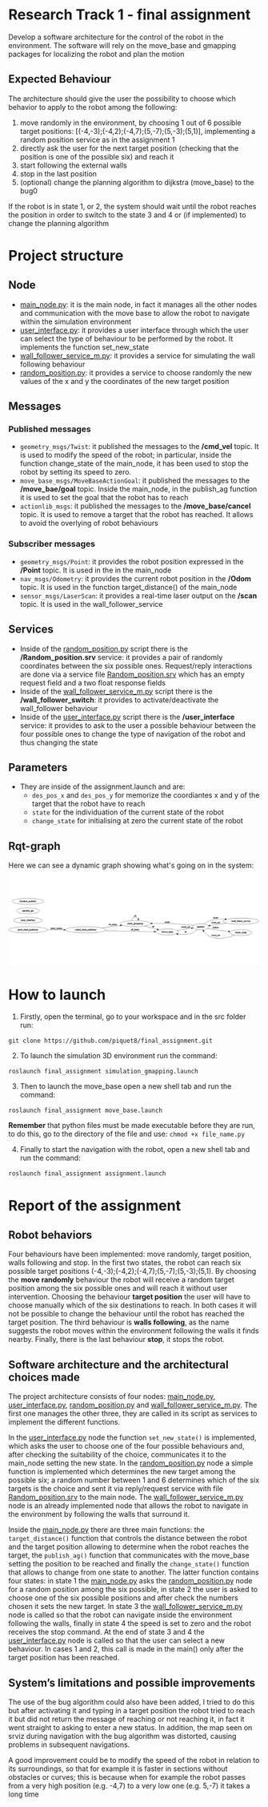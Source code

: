 # Research Track 1 - final assignment
Develop a software architecture for the control of the robot in the environment. The software will rely on the move_base and gmapping packages for localizing the robot and plan the motion
## Expected Behaviour
The architecture should give the user the possibility to choose which behavior to apply to the robot among the following:
1. move randomly in the environment, by choosing 1 out of 6 possible target positions:
[(-4,-3);(-4,2);(-4,7);(5,-7);(5,-3);(5,1)], implementing a random position service as in the assignment 1
2. directly ask the user for the next target position (checking that the position is one of the possible six) 
and reach it
3. start following the external walls
4. stop in the last position
5. (optional) change the planning algorithm to dijkstra (move_base) to the bug0

If the robot is in state 1, or 2, the system should wait until the robot reaches the position in order to switch to the state 3 and 4 or (if implemented) to change the planning algorithm
# Project structure
## Node
* [main_node.py](https://github.com/piquet8/final_assignment/blob/main/scripts/main_node.py): it is the main node, in fact it manages all the other nodes and communication with the move base to allow the robot to navigate within the simulation environment
* [user_interface.py](https://github.com/piquet8/final_assignment/blob/main/scripts/user_interface.py): it provides a user interface through which the user can select the type of behaviour to be performed by the robot. It implements the function set_new_state
* [wall_follower_service_m.py](https://github.com/piquet8/final_assignment/blob/main/scripts/wall_follower_service_m.p): it provides a service for simulating the wall following behaviour
* [random_position.py](https://github.com/piquet8/final_assignment/blob/main/scripts/random_position.py): it provides a service to choose randomly the new values of the x and y the coordinates of the new target position
## Messages
### Published messages
* `geometry_msgs/Twist`: it published the messages to the **/cmd_vel** topic. It is used to modify the speed of the robot; in particular, inside the function change_state of the main_node, it has been used to stop the robot by setting its speed to zero.
* `move_base_msgs/MoveBaseActionGoal`: it published the messages to the **/move_bae/goal** topic. Inside the main_node, in the publish_ag function it is used to set the goal that the robot has to reach
* `actionlib_msgs`: it published the messages to the **/move_base/cancel** topic. It is used to remove a target that the robot has reached. It allows to avoid the overlying of robot behaviours
### Subscriber messages
* `geometry_msgs/Point`: it provides the robot position expressed in the **/Point** topic. It is used in the in the main_node 
* `nav_msgs/Odometry`: it provides the current robot position in the **/Odom** topic. It is used in the function target_distance() of the main_node
* `sensor_msgs/LaserScan`: it provides a real-time laser output on the **/scan** topic. It is used in the wall_follower_service
## Services
* Inside of the [random_position.py](https://github.com/piquet8/final_assignment/blob/main/scripts/random_position.py) script there is the **/Random_position.srv** service: it provides a pair of randomly coordinates between the six possible ones. Request/reply interactions are done via a service file [Random_position.srv](https://github.com/piquet8/final_assignment/blob/main/srv/Random_position.srv) which has an empty request field and a two float response fields
* Inside of the [wall_follower_service_m.py](https://github.com/piquet8/final_assignment/blob/main/scripts/wall_follower_service_m.p) script there is the **/wall_follower_switch**: it provides to activate/deactivate the wall_follower behaviour
* Inside of the [user_interface.py](https://github.com/piquet8/final_assignment/blob/main/scripts/user_interface.py) script there is the **/user_interface** service: it provides to ask to the user a possible behaviour between the four possible ones to change the type of navigation of the robot and thus changing the state
## Parameters
- They are inside of the assignment.launch and are:
    - `des_pos_x` and `des_pos_y` for memorize the coordiantes x and y of the target that the robot have to reach
    - `state` for the individuation of the current state of the robot
    - `change_state` for initialising at zero the current state of the robot
## Rqt-graph
Here we can see a dynamic graph showing what's going on in the system:
![Rqt-graph](https://github.com/piquet8/final_assignment/blob/main/Rqt_graph2.png)
# How to launch
1. Firstly, open the terminal, go to your workspace and in the src folder run:
```
git clone https://github.com/piquet8/final_assignment.git
```
2. To launch the simulation 3D environment run the command:
```
roslaunch final_assignment simulation_gmapping.launch
```
3. Then to launch the move_base open a new shell tab and run the command:
```
roslaunch final_assignment move_base.launch
```
**Remember** that python files must be made executable before they are run, to do this, go to the directory of the file and use: `chmod +x file_name.py`

4. Finally to start the navigation with the robot, open a new shell tab and run the command:
```
roslaunch final_assignment assignment.launch
```
# Report of the assignment
## Robot behaviors
Four behaviours have been implemented: move randomly, target position, walls following and stop. In the first two states, the robot can reach six possible target positions (-4,-3);(-4,2);(-4,7);(5,-7);(5,-3);(5,1).
By choosing the **move randomly** behaviour the robot will receive a random target position among the six possible ones and will reach it without user intervention. Choosing the behaviour **target position** the user will have to choose manually which of the six destinations to reach. In both cases it will not be possible to change the behaviour until the robot has reached the target position. The third behaviour is **walls following**, as the name suggests the robot moves within the environment following the walls it finds nearby. Finally, there is the last behaviour **stop**, it stops the robot.  
## Software architecture and the architectural choices made
The project architecture consists of four nodes: [main_node.py](https://github.com/piquet8/final_assignment/blob/main/scripts/main_node.py), [user_interface.py](https://github.com/piquet8/final_assignment/blob/main/scripts/user_interface.py), [random_position.py](https://github.com/piquet8/final_assignment/blob/main/scripts/random_position.py) and [wall_follower_service_m.py](https://github.com/piquet8/final_assignment/blob/main/scripts/wall_follower_service_m.p).
The first one manages the other three, they are called in its script as services to implement the different functions. 

In the [user_interface.py](https://github.com/piquet8/final_assignment/blob/main/scripts/user_interface.py) node the function `set_new_state()` is implemented, which asks the user to choose one of the four possible behaviours and, after checking the suitability of the choice, communicates it to the main_node setting the new state. In the [random_position.py](https://github.com/piquet8/final_assignment/blob/main/scripts/random_position.py) node a simple function is implemented which determines the new target among the possible six; a random number between 1 and 6 determines which of the six targets is the choice and sent it via reply/request service with file [Random_position.srv](https://github.com/piquet8/final_assignment/blob/main/srv/Random_position.srv) to the main node. The [wall_follower_service_m.py](https://github.com/piquet8/final_assignment/blob/main/scripts/wall_follower_service_m.p) node is an already implemented node that allows the robot to navigate in the environment by following the walls that surround it.

Inside the [main_node.py](https://github.com/piquet8/final_assignment/blob/main/scripts/main_node.py) there are three main functions: the `target_distance()` function that controls the distance between the robot and the target position allowing to determine when the robot reaches the target, the `publish_ag()` function that communicates with the move_base setting the position to be reached and finally the `change_state()` function that allows to change from one state to another. The latter function contains four states: in state 1 the [main_node.py](https://github.com/piquet8/final_assignment/blob/main/scripts/main_node.py) asks the [random_position.py](https://github.com/piquet8/final_assignment/blob/main/scripts/random_position.py) node for a random position among the six possible, in state 2 the user is asked to choose one of the six possible positions and after check the numbers chosen it sets the new target. In state 3 the [wall_follower_service_m.py](https://github.com/piquet8/final_assignment/blob/main/scripts/wall_follower_service_m.p) node is called so that the robot can navigate inside the environment following the walls, finally in state 4 the speed is set to zero and the robot receives the stop command. At the end of state 3 and 4 the [user_interface.py](https://github.com/piquet8/final_assignment/blob/main/scripts/user_interface.py) node is called so that the user can select a new behaviour. In cases 1 and 2, this call is made in the main() only after the target position has been reached.
## System’s limitations and possible improvements
The use of the bug algorithm could also have been added, I tried to do this but after activating it and typing in a target position the robot tried to reach it but did not return the message of reaching or not reaching it, in fact it went straight to asking to enter a new status. In addition, the map seen on srviz during navigation with the bug algorithm was distorted, causing problems in subsequent navigations.

A good improvement could be to modify the speed of the robot in relation to its surroundings, so that for example it is faster in sections without obstacles or curves; this is because when for example the robot passes from a very high position (e.g. -4,7) to a very low one (e.g. 5,-7) it takes a long time
